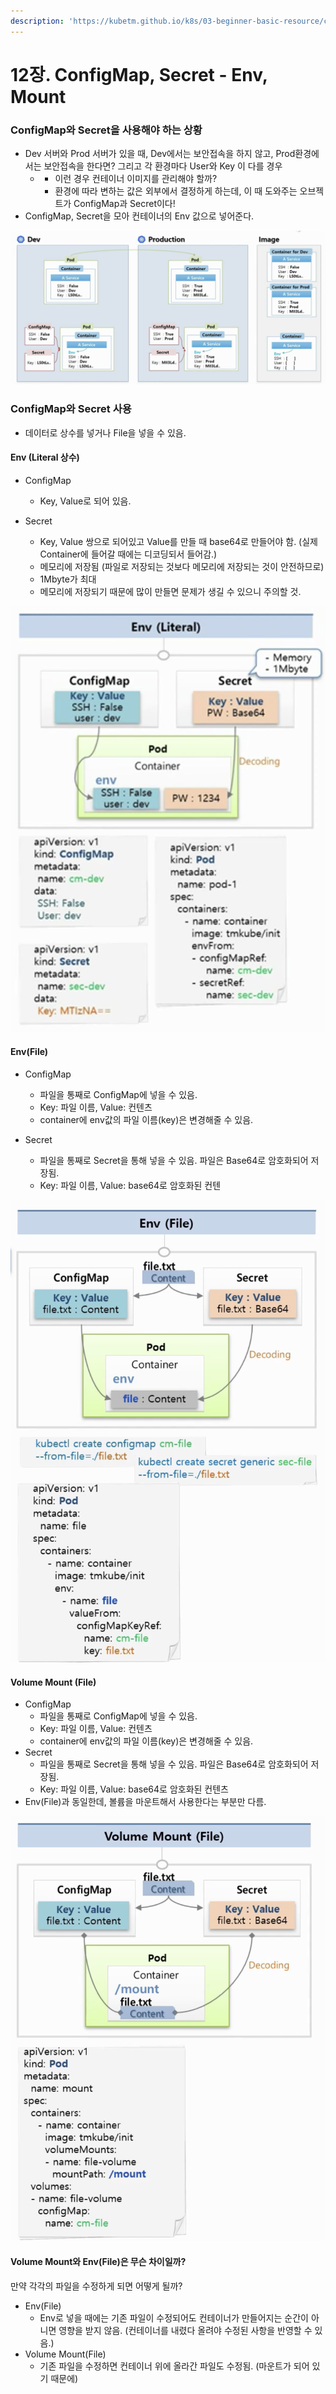 ```yaml
---
description: 'https://kubetm.github.io/k8s/03-beginner-basic-resource/configmap/'
---
```


# 12장. ConfigMap, Secret - Env, Mount

### ConfigMap와 Secret을 사용해야 하는 상황

* Dev 서버와 Prod 서버가 있을 때, Dev에서는 보안접속을 하지 않고, Prod환경에서는 보안접속을 한다면? 그리고 각 환경마다 User와 Key 이 다를 경우
  * * 이런 경우 컨테이너 이미지를 관리해야 할까?
    * 환경에 따라 변하는 값은 외부에서 결정하게 하는데, 이 때 도와주는 오브젝트가 ConfigMap과 Secret이다!
* ConfigMap, Secret을 모아 컨테이너의 Env 값으로 넣어준다.

![](../.gitbook/assets/2021-08-23-9.46.09.png)

### ConfigMap와 Secret 사용

* 데이터로 상수를 넣거나 File을 넣을 수 있음. 

#### Env \(Literal 상수\)

* ConfigMap
  * Key, Value로 되어 있음.
* Secret

  * Key, Value 쌍으로 되어있고 Value를 만들 때 base64로 만들어야 함. \(실제 Container에 들어갈 때에는 디코딩되서 들어감.\)
  * 메모리에 저장됨 \(파일로 저장되는 것보다 메모리에 저장되는 것이 안전하므로\)
  * 1Mbyte가 최대
  * 메모리에 저장되기 때문에 많이 만들면 문제가 생길 수 있으니 주의할 것.

![](../.gitbook/assets/2021-08-23-9.50.13.png)

#### Env\(File\)

* ConfigMap
  * 파일을 통째로 ConfigMap에 넣을 수 있음.
  * Key: 파일 이름, Value: 컨텐츠
  * container에 env값의 파일 이름\(key\)은 변경해줄 수 있음.
* Secret

  * 파일을 통째로 Secret을 통해 넣을 수 있음. 파일은 Base64로 암호화되어 저장됨.
  * Key: 파일 이름, Value: base64로 암호화된 컨텐

![](../.gitbook/assets/2021-08-23-9.53.36.png)

#### Volume Mount \(File\)

* ConfigMap
  * 파일을 통째로 ConfigMap에 넣을 수 있음.
  * Key: 파일 이름, Value: 컨텐츠
  * container에 env값의 파일 이름\(key\)은 변경해줄 수 있음.
* Secret
  * 파일을 통째로 Secret을 통해 넣을 수 있음. 파일은 Base64로 암호화되어 저장됨.
  * Key: 파일 이름, Value: base64로 암호화된 컨텐츠
* Env\(File\)과 동일한데, 볼륨을 마운트해서 사용한다는 부분만 다름.

![](../.gitbook/assets/2021-08-23-9.57.30.png)

#### Volume Mount와 Env\(File\)은 무슨 차이일까?

만약 각각의 파일을 수정하게 되면 어떻게 될까?

* Env\(File\)
  * Env로 넣을 때에는 기존 파일이 수정되어도 컨테이너가 만들어지는 순간이 아니면 영향을 받지 않음. \(컨테이너를 내렸다 올려야 수정된 사항을 반영할 수 있음.\)
* Volume Mount\(File\)
  * 기존 파일을 수정하면 컨테이너 위에 올라간 파일도 수정됨. \(마운트가 되어 있기 때문에\)



